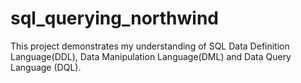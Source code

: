 # sql_querying_northwind
This project demonstrates my understanding of SQL Data Definition Language(DDL), Data Manipulation Language(DML) and Data Query Language (DQL).
